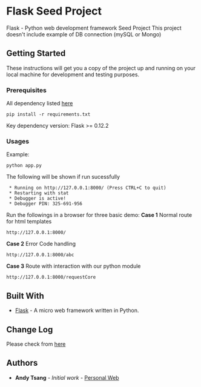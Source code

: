 # Flask Seed Project

Flask - Python web development framework Seed Project
This project doesn't include example of DB connection (mySQL or Mongo)

## Getting Started

These instructions will get you a copy of the project up and running on your local machine for development and testing purposes.

### Prerequisites

All dependency listed [here](https://github.com/AndyTsangChun/py_seed_project/blob/master/requirements.txt)

```
pip install -r requirements.txt
```
Key dependency version:
Flask >= 0.12.2

### Usages
Example:
```
python app.py
```

The following will be shown if run sucessfully
```
 * Running on http://127.0.0.1:8000/ (Press CTRL+C to quit)
 * Restarting with stat
 * Debugger is active!
 * Debugger PIN: 325-691-956
```
Run the followings in a browser for three basic demo:
**Case 1**
Normal route for html templates
```
http://127.0.0.1:8000/
```
**Case 2**
Error Code handling
```
http://127.0.0.1:8000/abc
```
**Case 3**
Route with interaction with our python module
```
http://127.0.0.1:8000/requestCore
```

## Built With

* [Flask](http://flask.pocoo.org/) - A micro web framework written in Python.

## Change Log
Please check from [here](https://github.com/AndyTsangChun/py_seed_project/blob/master/CHANGELOG.md)

## Authors

* **Andy Tsang** - *Initial work* - [Personal Web](https://andytsangchun.github.io/)
